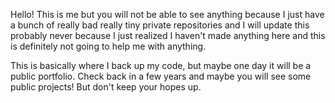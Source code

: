 Hello! This is me but you will not be able to see anything because I just have a bunch of really bad really tiny private repositories and I will update this probably never because I just realized I haven't made anything here and this is definitely not going to help me with anything.

This is basically where I back up my code, but maybe one day it will be a public portfolio. Check back in a few years and maybe you will see some public projects! But don't keep your hopes up.
